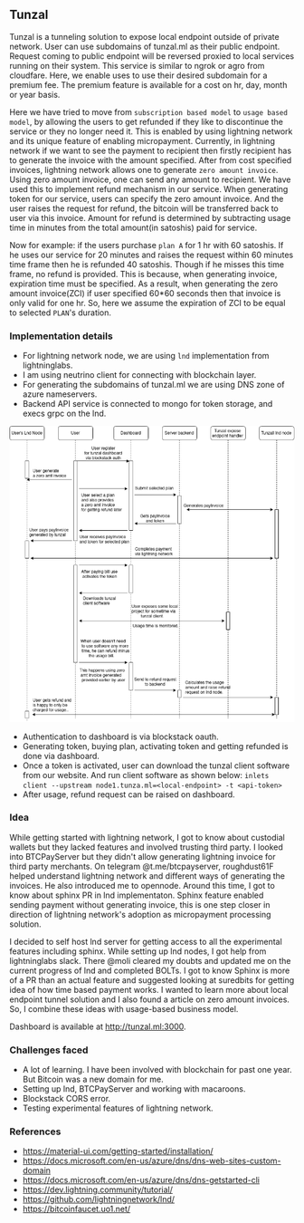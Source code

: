 ## Tunzal

Tunzal is a tunneling solution to expose local endpoint outside of private network. User can use subdomains of tunzal.ml as their public endpoint. Request coming to public endpoint will be reversed proxied to local services running on their system. This service is similar to ngrok or agro from cloudfare. Here, we enable uses to use their desired subdomain for a premium fee. The premium feature is available for a cost on hr, day, month or year basis.

Here we have tried to move from `subscription based model` to `usage based model`, by allowing the users to get refunded if they like to discontinue the service or they no longer need it. This is enabled by using lightning network and its unique feature of enabling micropayment. Currently, in lightning network if we want to see the payment to recipient then firstly recipient has to generate the invoice with the amount specified. After from cost specified invoices, lightning network allows one to generate `zero amount invoice`. Using zero amount invoice, one can send any amount to recipient. We have used this to implement refund mechanism in our service. When generating token for our service, users can specify the zero amount invoice. And the user raises the request for refund, the bitcoin will be transferred back to user via this invoice. Amount for refund is determined by subtracting usage time in minutes from the total amount(in satoshis) paid for service.

Now for example:
if the users purchase `plan A` for 1 hr with 60 satoshis. If he uses our service for 20 minutes and raises the request within 60 minutes time frame then he is refunded 40 satoshis. Though if he misses this time frame, no refund is provided. This is because, when generating invoice,  expiration time must be specified. As a result, when generating the zero amount invoice(ZCI) if user specified 60*60 seconds then that invoice is only valid for one hr. So, here we assume the expiration of ZCI to be equal to selected `PLAN`'s duration.


### Implementation details
- For lightning network node, we are using `lnd` implementation from lightninglabs.
- I am using neutrino client for connecting with blockchain layer.
- For generating the subdomains of tunzal.ml we are using DNS zone of azure nameservers.
- Backend API service is connected to mongo for token storage, and execs grpc on the lnd.

![](sequence_diagram.png)
- Authentication to dashboard is via blockstack oauth.
- Generating token, buying plan, activating token and getting refunded is done via dashboard.
- Once a token is activated, user can download the tunzal client software from our website. And run client software as shown below:
`inlets client --upstream node1.tunza.ml=<local-endpoint> -t <api-token>`
- After usage, refund request can be raised on dashboard.

### Idea
While getting started with lightning network, I got to know about custodial wallets but they lacked features and involved trusting third party. I looked into BTCPayServer but they didn't allow generating lightning invoice for third party merchants. On telegram @t.me/btcpayserver, roughdust61F helped understand lightning network and different ways of generating the invoices. He also introduced me to opennode. Around this time, I got to know about sphinx PR in lnd implementaton. Sphinx feature enabled sending payment without generating invoice, this is one step closer in direction of lightning network's adoption as micropayment processing solution.

I decided to self host lnd server for getting access to all the experimental features including sphinx. While setting up lnd nodes, I got help from lightninglabs slack. There @moli cleared my doubts and updated me on the current progress of lnd and completed BOLTs. I got to know Sphinx is more of a PR than an actual feature and suggested looking at suredbits for getting idea of how time based payment works. I wanted to learn more about local endpoint tunnel solution and I also found a article on zero amount invoices. So, I combine these ideas with usage-based business model.

Dashboard is available at http://tunzal.ml:3000.

### Challenges faced
- A lot of learning. I have been involved with blockchain for past one year. But Bitcoin was a new domain for me.
- Setting up lnd, BTCPayServer and working with macaroons.
- Blockstack  CORS error.
- Testing experimental features of lightning network.

### References
- https://material-ui.com/getting-started/installation/
- https://docs.microsoft.com/en-us/azure/dns/dns-web-sites-custom-domain
- https://docs.microsoft.com/en-us/azure/dns/dns-getstarted-cli
- https://dev.lightning.community/tutorial/
- https://github.com/lightningnetwork/lnd/
- https://bitcoinfaucet.uo1.net/

